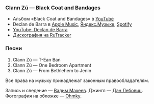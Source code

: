 ### Clann Zú — Black Coat and Bandages

- Альбом «Black Coat and Bandages» в
  [YouTube](https://www.youtube.com/playlist?list=PL8CCD99018ADCC2CB)
- Declan de Barra в
  [Apple Music](https://music.apple.com/artist/83065900),
  [Яндекс.Музыке](https://music.yandex.ru/artist/1796204),
  [Spotify](https://open.spotify.com/artist/6W2QYampFdGnd0hTPbujX8)
- [YouTube: Declan de Barra](https://www.youtube.com/user/declandebarra)
- [Дискография на RuTracker](https://rutracker.org/forum/viewtopic.php?t=4901311)

### Песни

1. Clann Zú — T-Ean Ban
2. Clann Zú — One Bedroom Apartment
3. Clann Zú — From Bethlehem to Jenin

Все права на музыку принадлежат законным правообладателям.

Запись и сведение — [Вадим Макеев](https://twitter.com/pepelsbey).
Джингл — [Дэн Лебовиц](https://www.youtube.com/channel/UC38A5qHrlc_Zgua7vL4b96w).
Фотография на обложке — [Ohmky](https://unsplash.com/photos/uEusW9AW7QU).
